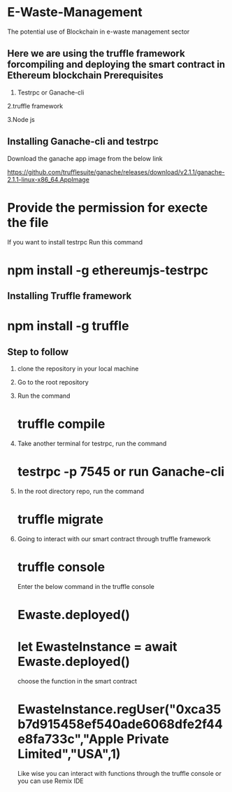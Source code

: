 # E-Waste-Management
The potential use of Blockchain in e-waste management sector

Here we are using the truffle framework forcompiling and deploying the smart contract in Ethereum blockchain
Prerequisites 
--------------
1. Testrpc or Ganache-cli

2.truffle framework

3.Node js


Installing Ganache-cli and testrpc
----------------------------------
Download the ganache app image from the below link

https://github.com/trufflesuite/ganache/releases/download/v2.1.1/ganache-2.1.1-linux-x86_64.AppImage

# Provide the permission for execte the file

If you want to install testrpc
Run this command 

# npm install -g ethereumjs-testrpc


Installing Truffle framework
---------------------------
# npm install -g truffle

Step to follow
-------------------
1. clone the repository in your local machine
2. Go to the root repository
3. Run the command 
   # truffle compile
4. Take another terminal for testrpc, run the command 
    # testrpc -p 7545 or run Ganache-cli
5. In the root directory repo, run the command
   # truffle migrate
   
6. Going to interact with our smart contract through truffle framework
   # truffle console
   Enter the below command in the truffle console
   # Ewaste.deployed()
   # let EwasteInstance = await Ewaste.deployed()
   
   choose the function in the smart contract
   
   # EwasteInstance.regUser("0xca35b7d915458ef540ade6068dfe2f44e8fa733c","Apple Private Limited","USA",1)
   
   Like wise you can interact with functions through the truffle console or you can use Remix IDE 






